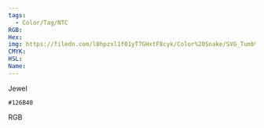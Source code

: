 ```yaml
---
tags:
  - Color/Tag/NTC
RGB:
Hex:
img: https://filedn.com/l0hpzxl1f01yT7GHxtF8cyk/Color%20Snake/SVG_Tumb%20Mass%20No%20Name/126B40.svg
CMYK:
HSL:
Name:
---
```

Jewel
```palette
#126B40
```
RGB
